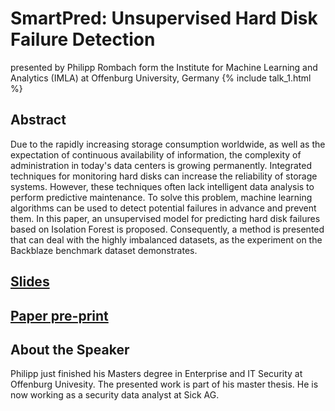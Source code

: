 # SmartPred: Unsupervised Hard Disk Failure Detection  
presented by Philipp Rombach form the Institute for Machine Learning and Analytics (IMLA) at Offenburg University, Germany
{% include talk_1.html  %}
## Abstract
Due to the rapidly increasing storage consumption worldwide, as well as the expectation of continuous availability of information, the complexity of administration in today's data centers is growing permanently. Integrated techniques for monitoring hard disks can increase the reliability of storage systems. However, these techniques often lack intelligent data analysis to perform predictive maintenance. To solve this problem, machine learning algorithms can be used to detect potential failures in advance and prevent them. In this paper, an unsupervised model for predicting hard disk failures based on Isolation Forest is proposed. Consequently, a method is presented that can deal with the highly imbalanced datasets, as the experiment on the Backblaze benchmark dataset demonstrates.

## [Slides](slides/SmartPred_Unsupervised_Hard_Disk_Failure_Detection_Presentation.pdf)

## [Paper pre-print](paper/)

## About the Speaker
Philipp just finished his Masters degree in Enterprise and IT Security at Offenburg Univesity. The presented work is part of his master thesis. He is now working as a security data analyst at Sick AG.
